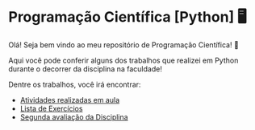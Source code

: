 # Programação Científica [Python] :desktop_computer:

Olá! Seja bem vindo ao meu repositório de Programação Científica! :wave:

Aqui você pode conferir alguns dos trabalhos que realizei em Python durante o decorrer da disciplina na faculdade!

Dentre os trabalhos, você irá encontrar:

- [Atividades realizadas em aula](https://github.com/LuScarton/ProgCientifica_Python/tree/main/Atividades)
- [Lista de Exercícios](https://github.com/LuScarton/ProgCientifica_Python/tree/main/Lista)
- [Segunda avaliação da Disciplina](https://github.com/LuScarton/ProgCientifica_Python/tree/main/Prova%202)
